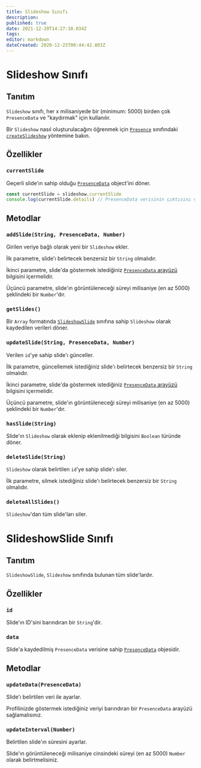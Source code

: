 ```yaml
---
title: Slideshow Sınıfı
description:
published: true
date: 2021-12-20T14:27:18.034Z
tags:
editor: markdown
dateCreated: 2020-12-25T00:44:42.803Z
---
```


# Slideshow Sınıfı

## Tanıtım

`Slideshow` sınıfı, her x milisaniyede bir (minimum: 5000) birden çok `PresenceData` ve "kaydırmak" için kullanılır.

Bir `Slideshow` nasıl oluşturulacağını öğrenmek için [`Presence`](/dev/presence/class) sınıfındaki [`createSlideshow`](/dev/presence/class#createslideshow) yöntemine bakın.

## Özellikler

### `currentSlide`

Geçerli slide'ın sahip olduğu [`PresenceData`](/dev/presence/class#presencedata-interface) object'ini döner.

```ts
const currentSlide = slideshow.currentSlide
console.log(currentSlide.details) // PresenceData verisinin çıktısını verecektir
```

## Metodlar

### `addSlide(String, PresenceData, Number)`

Girilen veriye bağlı olarak yeni bir `Slideshow` ekler.

İlk parametre, slide'ı belirtecek benzersiz bir `String` olmalıdır.

İkinci parametre, slide'da göstermek istediğiniz [`PresenceData` arayüzü](/dev/presence/class#presencedata-interface) bilgisini içermelidir.

Üçüncü parametre, slide'ın görüntüleneceği süreyi milisaniye (en az 5000) şeklindeki bir `Number`'dır.

### `getSlides()`

Bir `Array` formatında [`SlideshowSlide`](#slideshowslide-class) sınıfına sahip `Slideshow` olarak kaydedilen verileri döner.

### `updateSlide(String, PresenceData, Number)`

Verilen `id`'ye sahip slide'ı günceller.

İlk parametre, güncellemek istediğiniz slide'ı belirtecek benzersiz bir `String` olmalıdır.

İkinci parametre, slide'da göstermek istediğiniz [`PresenceData` arayüzü](/dev/presence/class#presencedata-interface) bilgisini içermelidir.

Üçüncü parametre, slide'ın görüntüleneceği süreyi milisaniye (en az 5000) şeklindeki bir `Number`'dır.

### `hasSlide(String)`

Slide'ın `Slideshow` olarak eklenip eklenilmediği bilgisini `Boolean` türünde döner.

### `deleteSlide(String)`

`Slideshow` olarak belirtilen `id`'ye sahip slide'ı siler.

İlk parametre, silmek istediğiniz slide'ı belirtecek benzersiz bir `String` olmalıdır.

### `deleteAllSlides()`

`Slideshow`'dan tüm slide'ları siler.

# SlideshowSlide Sınıfı

## Tanıtım

`SlideshowSlide`, `Slideshow` sınıfında bulunan tüm slide'lardır.

## Özellikler

### `id`

Slide'ın ID'sini barındıran bir `String`'dir.

### `data`

Slide'a kaydedilmiş `PresenceData` verisine sahip [`PresenceData`](/dev/presence/class#presencedata-interface) objesidir.

## Metodlar

### `updateData(PresenceData)`

Slide'ı belirtilen veri ile ayarlar.

Profilinizde göstermek istediğiniz veriyi barındıran bir `PresenceData` arayüzü sağlamalısınız.

### `updateInterval(Number)`

Belirtilen slide'ın süresini ayarlar.

Slide'ın görüntüleneceği milisaniye cinsindeki süreyi (en az 5000) `Number` olarak belirtmelisiniz.
